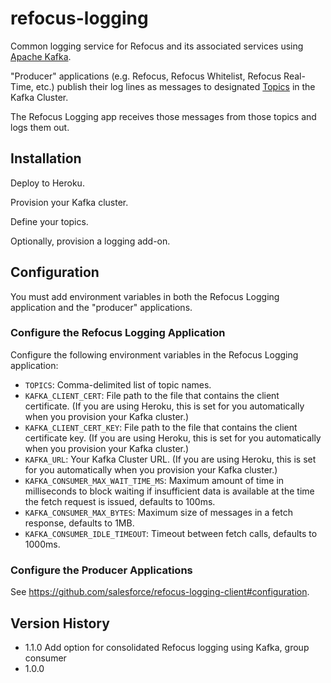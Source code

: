 # refocus-logging

Common logging service for Refocus and its associated services using
[Apache Kafka](https://kafka.apache.org/). 

"Producer" applications (e.g. Refocus, Refocus Whitelist, Refocus Real-Time,
etc.) publish their log lines as messages to designated
[Topics](https://kafka.apache.org/intro#intro_topics) in the Kafka Cluster.

The Refocus Logging app receives those messages from those topics and logs them
out.

## Installation

Deploy to Heroku.

Provision your Kafka cluster.
  
Define your topics.

Optionally, provision a logging add-on.

## Configuration

You must add environment variables in both the Refocus Logging application and
the "producer" applications.

### Configure the Refocus Logging Application


Configure the following environment variables in the Refocus Logging
application:

- `TOPICS`: Comma-delimited list of topic names.
- `KAFKA_CLIENT_CERT`: File path to the file that contains the client
certificate.
(If you are using Heroku, this is set for you automatically when you provision
your Kafka cluster.)
- `KAFKA_CLIENT_CERT_KEY`: File path to the file that contains the client
certificate key.
(If you are using Heroku, this is set for you automatically when you provision
your Kafka cluster.)
- `KAFKA_URL`: Your Kafka Cluster URL.
(If you are using Heroku, this is set for you automatically when you provision
your Kafka cluster.)
- `KAFKA_CONSUMER_MAX_WAIT_TIME_MS`: Maximum amount of time in milliseconds to
block waiting if insufficient data is available at the time the fetch request
is issued, defaults to 100ms.
- `KAFKA_CONSUMER_MAX_BYTES`:  Maximum size of messages in a fetch response,
defaults to 1MB.
- `KAFKA_CONSUMER_IDLE_TIMEOUT`: Timeout between fetch calls, defaults to
1000ms.

### Configure the Producer Applications

See https://github.com/salesforce/refocus-logging-client#configuration.

## Version History

- 1.1.0 Add option for consolidated Refocus logging using Kafka, group consumer
- 1.0.0
